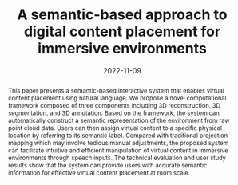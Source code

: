 ---
abstract: This paper presents a semantic-based interactive system that enables virtual
  content placement using natural language. We propose a novel computational framework
  composed of three components including 3D reconstruction, 3D segmentation, and 3D
  annotation. Based on the framework, the system can automatically construct a semantic
  representation of the environment from raw point cloud data. Users can then assign
  virtual content to a specific physical location by referring to its semantic label.
  Compared with traditional projection mapping which may involve tedious manual adjustments,
  the proposed system can facilitate intuitive and efficient manipulation of virtual
  content in immersive environments through speech inputs. The technical evaluation
  and user study results show that the system can provide users with accurate semantic
  information for effective virtual content placement at room scale.
authors:
- Jingyang Liu
- Yunzhi Li
- goel
bibtex: '@inproceedings{Liu2022,

  title={A semantic-based approach to digital content placement for immersive environments},

  author={Jingyang Liu, Yunzhi Li, Mayank Goel, },

  booktitle={The Visual Computer},

  year={2022}

  }'
blurb: A semantic-based approach to digital content placement for immersive environments
citation: Jingyang Liu,Yunzhi Li,Mayank Goel. 2022. A semantic-based approach to digital
  content placement for immersive environments. The Visual Computer.
conference: The Visual Computer 2022
date: '2022-11-09'
image: /images/pubs/semantic_ar.png
name: Semantic AR
onhomepage: true
pdf: /pdfs/semantic_ar.pdf
thumbnail: /images/pubs/semantic_ar.png
title: A semantic-based approach to digital content placement for immersive environments
year: '2022'
category: interaction
---